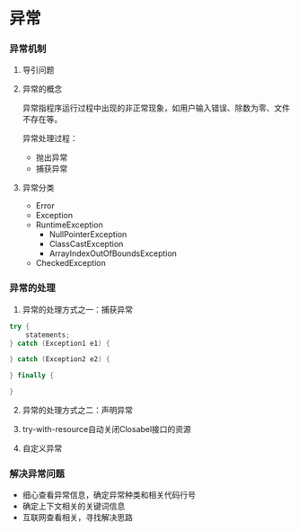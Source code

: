 # 异常

### 异常机制

1. 导引问题
2. 异常的概念
   
    异常指程序运行过程中出现的非正常现象，如用户输入错误、除数为零、文件不存在等。

    异常处理过程：
    * 抛出异常
    * 捕获异常

3. 异常分类
    
    * Error
    * Exception
    * RuntimeException
        * NullPointerException
        * ClassCastException
        * ArrayIndexOutOfBoundsException
    * CheckedException

### 异常的处理

1. 异常的处理方式之一：捕获异常
    
```java
try {
    statements;
} catch (Exception1 e1) {

} catch (Exception2 e2) {

} finally {

}
```
2. 异常的处理方式之二：声明异常
    
3. try-with-resource自动关闭Closabel接口的资源
    
4. 自定义异常

### 解决异常问题

* 细心查看异常信息，确定异常种类和相关代码行号
* 确定上下文相关的关键词信息
* 互联网查看相关，寻找解决思路
